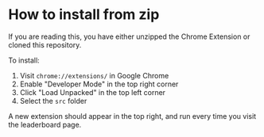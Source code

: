 
# How to install from zip

If you are reading this, you have either unzipped the Chrome Extension or cloned this repository.

To install:

1. Visit `chrome://extensions/` in Google Chrome
2. Enable "Developer Mode" in the top right corner
3. Click "Load Unpacked" in the top left corner
4. Select the `src` folder

A new extension should appear in the top right, and run every time you visit the leaderboard page.
